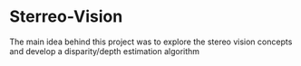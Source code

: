# Sterreo-Vision
The main idea behind this project was to explore the stereo vision concepts and develop a disparity/depth estimation algorithm
